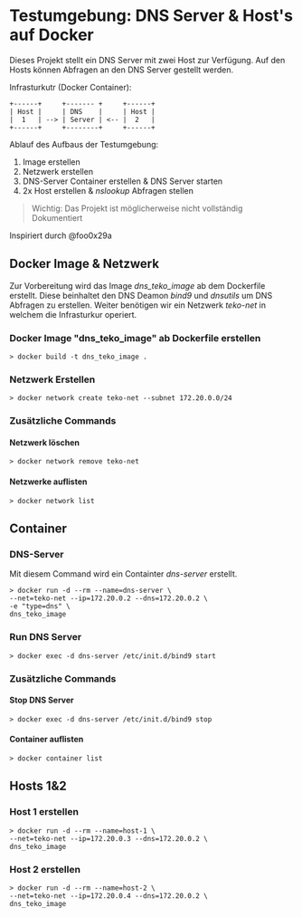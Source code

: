 
# Testumgebung: DNS Server & Host's auf Docker

Dieses Projekt stellt ein DNS Server mit zwei Host zur Verfügung. Auf den Hosts können Abfragen an den DNS Server gestellt werden.

Infrasturkutr (Docker Container):
  ```
  +------+     +------- +     +------+
  | Host |     | DNS    |     | Host |
  |  1   | --> | Server | <-- |  2   |
  +------+     +--------+     +------+
  ```

Ablauf des Aufbaus der Testumgebung: 
1. Image erstellen
2. Netzwerk erstellen
3. DNS-Server Container erstellen & DNS Server starten
4. 2x Host erstellen & *nslookup* Abfragen stellen

> Wichtig: Das Projekt ist möglicherweise nicht vollständig Dokumentiert

Inspiriert durch @foo0x29a

## Docker Image & Netzwerk

Zur Vorbereitung wird das Image *dns_teko_image* ab dem Dockerfile erstellt. Diese beinhaltet den DNS Deamon *bind9* und *dnsutils* um DNS Abfragen zu erstellen. Weiter benötigen wir ein Netzwerk *teko-net* in welchem die Infrasturkur operiert.

### Docker Image "dns_teko_image" ab Dockerfile erstellen

    > docker build -t dns_teko_image .

### Netzwerk Erstellen

    > docker network create teko-net --subnet 172.20.0.0/24

### Zusätzliche Commands

#### Netzwerk löschen

    > docker network remove teko-net

#### Netzwerke auflisten

    > docker network list

## Container

### DNS-Server
Mit diesem Command wird ein Containter *dns-server* erstellt.

    > docker run -d --rm --name=dns-server \
    --net=teko-net --ip=172.20.0.2 --dns=172.20.0.2 \
    -e "type=dns" \
    dns_teko_image

### Run DNS Server

    > docker exec -d dns-server /etc/init.d/bind9 start

### Zusätzliche Commands

#### Stop DNS Server

    > docker exec -d dns-server /etc/init.d/bind9 stop

#### Container auflisten

    > docker container list

## Hosts 1&2

### Host 1 erstellen
    > docker run -d --rm --name=host-1 \
    --net=teko-net --ip=172.20.0.3 --dns=172.20.0.2 \
    dns_teko_image

### Host 2 erstellen
    > docker run -d --rm --name=host-2 \
    --net=teko-net --ip=172.20.0.4 --dns=172.20.0.2 \
    dns_teko_image

